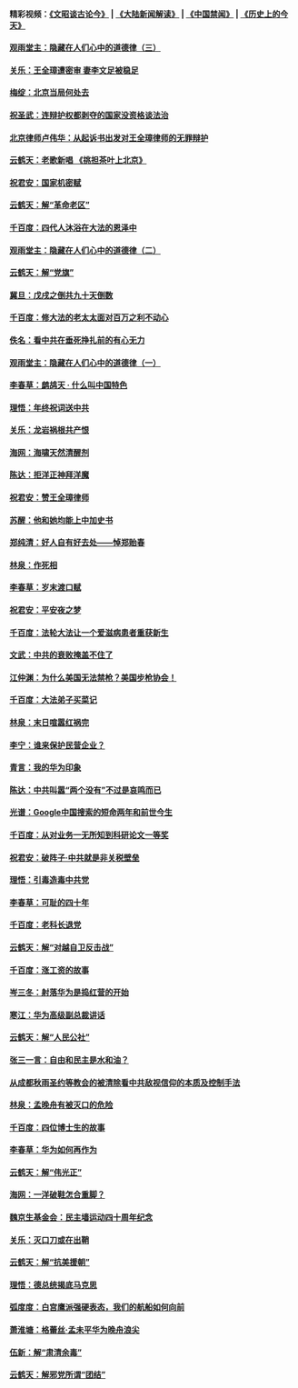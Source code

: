 #### 精彩视频：[《文昭谈古论今》](https://github.com/gfw-breaker/wenzhao/blob/master/README.md?t=12301831) | [《大陆新闻解读》](https://github.com/gfw-breaker/ntdtv-comedy/blob/master/README.md?t=12301831) | [《中国禁闻》](https://github.com/gfw-breaker/ntdtv-news/blob/master/README.md?t=12301831) | [《历史上的今天》](https://github.com/gfw-breaker/today-in-history/blob/master/README.md?t=12301831) 

#### [观雨堂主：隐藏在人们心中的道德律（三）](../pages/nsc993/n10941445.md?t=12301831) 

#### [关乐：王全璋遭密审 妻李文足被稳足](../pages/nsc993/n10941420.md?t=12301831) 

#### [梅绽：北京当局何处去](../pages/nsc993/n10941407.md?t=12301831) 

#### [祝圣武：连辩护权都剥夺的国家没资格谈法治](../pages/nsc993/n10935672.md?t=12301831) 

#### [北京律师卢伟华：从起诉书出发对王全璋律师的无罪辩护](../pages/nsc993/n10939303.md?t=12301831) 

#### [云鹤天：老歌新唱 《挑担茶叶上北京》](../pages/nsc993/n10937870.md?t=12301831) 

#### [祝君安：国家机密赋](../pages/nsc993/n10937863.md?t=12301831) 

#### [云鹤天：解“革命老区”](../pages/nsc993/n10937858.md?t=12301831) 

#### [千百度：四代人沐浴在大法的恩泽中](../pages/nsc993/n10937630.md?t=12301831) 

#### [观雨堂主：隐藏在人们心中的道德律（二）](../pages/nsc993/n10937219.md?t=12301831) 

#### [云鹤天：解“党旗”](../pages/nsc993/n10937211.md?t=12301831) 

#### [冀旦：戊戌之倒共九十天倒数](../pages/nsc993/n10937168.md?t=12301831) 

#### [千百度：修大法的老太太面对百万之利不动心](../pages/nsc993/n10934913.md?t=12301831) 

#### [佚名：看中共在垂死挣扎前的有心无力](../pages/nsc993/n10934707.md?t=12301831) 

#### [观雨堂主：隐藏在人们心中的道德律（一）](../pages/nsc993/n10934699.md?t=12301831) 

#### [李春草：鹧鸪天 ‧ 什么叫中国特色](../pages/nsc993/n10934694.md?t=12301831) 

#### [理悟：年终祝词送中共](../pages/nsc993/n10933269.md?t=12301831) 

#### [关乐：龙岩祸根共产恨](../pages/nsc993/n10933253.md?t=12301831) 

#### [海网：海啸天然清醒剂](../pages/nsc993/n10933251.md?t=12301831) 

#### [陈达：拒洋正神拜洋魔](../pages/nsc993/n10933235.md?t=12301831) 

#### [祝君安：赞王全璋律师](../pages/nsc993/n10933273.md?t=12301831) 

#### [苏醒：他和她均能上中加史书](../pages/nsc993/n10933262.md?t=12301831) 

#### [郑纯清：好人自有好去处——悼郑贻春](../pages/nsc993/n10933256.md?t=12301831) 

#### [林泉：作死相](../pages/nsc993/n10933248.md?t=12301831) 

#### [李春草：岁末渡口赋](../pages/nsc993/n10933243.md?t=12301831) 

#### [祝君安：平安夜之梦](../pages/nsc993/n10931089.md?t=12301831) 

#### [千百度：法轮大法让一个爱滋病患者重获新生](../pages/nsc993/n10931128.md?t=12301831) 

#### [文武：中共的衰败掩盖不住了](../pages/nsc993/n10931085.md?t=12301831) 

#### [江仲渊：为什么美国无法禁枪？美国步枪协会！](../pages/nsc993/n10931078.md?t=12301831) 

#### [千百度：大法弟子买菜记](../pages/nsc993/n10929626.md?t=12301831) 

#### [林泉：末日喧嚣红祸完](../pages/nsc993/n10929158.md?t=12301831) 

#### [李宁：谁来保护民营企业？](../pages/nsc993/n10929049.md?t=12301831) 

#### [青言：我的华为印象](../pages/nsc993/n10927223.md?t=12301831) 

#### [陈达：中共叫嚣“两个没有”不过是哀鸣而已](../pages/nsc993/n10927213.md?t=12301831) 

#### [光谱：Google中国搜索的短命两年和前世今生](../pages/nsc993/n10927202.md?t=12301831) 

#### [千百度：从对业务一无所知到科研论文一等奖](../pages/nsc993/n10924400.md?t=12301831) 

#### [祝君安：破阵子‧中共就是非关税壁垒](../pages/nsc993/n10924033.md?t=12301831) 

#### [理悟：引毒造毒中共党](../pages/nsc993/n10922164.md?t=12301831) 

#### [李春草：可耻的四十年](../pages/nsc993/n10922095.md?t=12301831) 

#### [千百度：老科长退党](../pages/nsc993/n10922047.md?t=12301831) 

#### [云鹤天：解“对越自卫反击战”](../pages/nsc993/n10921340.md?t=12301831) 

#### [千百度：涨工资的故事](../pages/nsc993/n10919446.md?t=12301831) 

#### [岑三冬：射落华为是捣红营的开始](../pages/nsc993/n10919253.md?t=12301831) 

#### [寒江：华为高级副总裁讲话](../pages/nsc993/n10919239.md?t=12301831) 

#### [云鹤天：解“人民公社”](../pages/nsc993/n10917506.md?t=12301831) 

#### [张三一言：自由和民主是水和油？](../pages/nsc993/n10917501.md?t=12301831) 

#### [从成都秋雨圣约等教会的被清除看中共敌视信仰的本质及控制手法](../pages/nsc993/n10917309.md?t=12301831) 

#### [林泉：孟晚舟有被灭口的危险](../pages/nsc993/n10917305.md?t=12301831) 

#### [千百度：四位博士生的故事](../pages/nsc993/n10915623.md?t=12301831) 

#### [李春草：华为如何再作为](../pages/nsc993/n10915065.md?t=12301831) 

#### [云鹤天：解“伟光正”](../pages/nsc993/n10915024.md?t=12301831) 

#### [海网：一洋破鞋怎合重脚？](../pages/nsc993/n10914810.md?t=12301831) 

#### [魏京生基金会：民主墙运动四十周年纪念](../pages/nsc993/n10913787.md?t=12301831) 

#### [关乐：灭口刀或在出鞘](../pages/nsc993/n10910233.md?t=12301831) 

#### [云鹤天：解“抗美援朝”](../pages/nsc993/n10910225.md?t=12301831) 

#### [理悟：德总统揭底马克思](../pages/nsc993/n10907949.md?t=12301831) 

#### [弧度度：白宫鹰派强硬表态，我们的航船如何向前](../pages/nsc993/n10907681.md?t=12301831) 

#### [萧淮塘：格蕾丝‧孟未平华为晚舟浪尖](../pages/nsc993/n10907590.md?t=12301831) 

#### [伍新：解“肃清余毒”](../pages/nsc993/n10906830.md?t=12301831) 

#### [云鹤天：解邪党所谓“团结”](../pages/nsc993/n10906823.md?t=12301831) 

